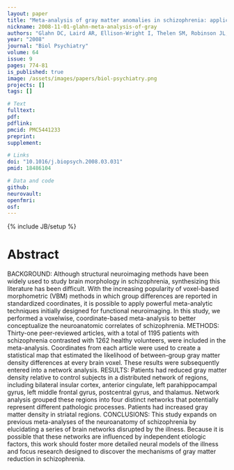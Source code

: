```yaml
---
layout: paper
title: "Meta-analysis of gray matter anomalies in schizophrenia: application of anatomic likelihood estimation and network analysis."
nickname: 2008-11-01-glahn-meta-analysis-of-gray
authors: "Glahn DC, Laird AR, Ellison-Wright I, Thelen SM, Robinson JL, Lancaster JL, Bullmore E, Fox PT"
year: "2008"
journal: "Biol Psychiatry"
volume: 64
issue: 9
pages: 774-81
is_published: true
image: /assets/images/papers/biol-psychiatry.png
projects: []
tags: []

# Text
fulltext:
pdf:
pdflink:
pmcid: PMC5441233
preprint:
supplement:

# Links
doi: "10.1016/j.biopsych.2008.03.031"
pmid: 18486104

# Data and code
github:
neurovault:
openfmri:
osf:
---
```

{% include JB/setup %}

# Abstract

BACKGROUND: Although structural neuroimaging methods have been widely used to study brain morphology in schizophrenia, synthesizing this literature has been difficult. With the increasing popularity of voxel-based morphometric (VBM) methods in which group differences are reported in standardized coordinates, it is possible to apply powerful meta-analytic techniques initially designed for functional neuroimaging. In this study, we performed a voxelwise, coordinate-based meta-analysis to better conceptualize the neuroanatomic correlates of schizophrenia. METHODS: Thirty-one peer-reviewed articles, with a total of 1195 patients with schizophrenia contrasted with 1262 healthy volunteers, were included in the meta-analysis. Coordinates from each article were used to create a statistical map that estimated the likelihood of between-group gray matter density differences at every brain voxel. These results were subsequently entered into a network analysis. RESULTS: Patients had reduced gray matter density relative to control subjects in a distributed network of regions, including bilateral insular cortex, anterior cingulate, left parahippocampal gyrus, left middle frontal gyrus, postcentral gyrus, and thalamus. Network analysis grouped these regions into four distinct networks that potentially represent different pathologic processes. Patients had increased gray matter density in striatal regions. CONCLUSIONS: This study expands on previous meta-analyses of the neuroanatomy of schizophrenia by elucidating a series of brain networks disrupted by the illness. Because it is possible that these networks are influenced by independent etiologic factors, this work should foster more detailed neural models of the illness and focus research designed to discover the mechanisms of gray matter reduction in schizophrenia.
